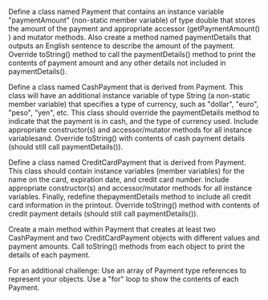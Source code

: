 Define a class named Payment that contains an instance variable "paymentAmount" (non-static member variable) of type double that stores the amount of the payment and appropriate accessor (getPaymentAmount() ) and mutator methods. Also create a method named paymentDetails that outputs an English sentence to describe the amount of the payment. Override toString() method to call the paymentDetails() method to print the contents of payment amount and any other details not included in paymentDetails().

Define a class named CashPayment that is derived from Payment. This class will have an additional instance variable of type String (a non-static member variable) that specifies a type of currency, such as "dollar", "euro", "peso", "yen", etc. This class should override the paymentDetails method to indicate that the payment is in cash, and the type of currency used. Include appropriate constructor(s)  and accessor/mutator methods for all instance variablesand.  Override toString() with contents of cash payment details (should still call paymentDetails()).

Define a class named CreditCardPayment that is derived from Payment. This class should contain instance variables (member variables) for the name on the card, expiration date, and credit card number. Include appropriate constructor(s) and accessor/mutator methods for all instance variables. Finally, redefine thepaymentDetails method to include all credit card information in the printout.  Override toString() method with contents of credit payment details (should still call paymentDetails()).

Create a main method within Payment that creates at least two CashPayment and two CreditCardPayment objects with different values and payment amounts. Call toString() methods from each object to print the details of each payment.

For an additional challenge: Use an array of Payment type references to represent your objects. Use a "for" loop to show the contents of each Payment.
